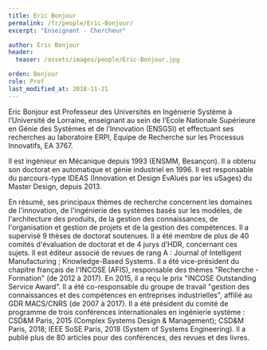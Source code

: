 ```yaml
---
title: Eric Bonjour
permalink: /fr/people/Eric-Bonjour/
excerpt: "Enseignant - Chercheur"

author: Eric Bonjour
header:
  teaser: /assets/images/people/Eric-Bonjour.jpg

orden: Bonjour
role: Prof
last_modified_at: 2018-11-21
---
```


Eric Bonjour est Professeur des Universités en Ingénierie Système à l’Université de Lorraine, enseignant au sein de l’Ecole Nationale Supérieure en Génie des Systèmes et de l’Innovation (ENSGSI) et effectuant ses recherches au laboratoire ERPI, Equipe de Recherche sur les Processus Innovatifs, EA 3767. 

Il est ingénieur en Mécanique depuis 1993 (ENSMM, Besançon). Il a obtenu son doctorat en automatique et génie industriel en 1996. Il est responsable du parcours-type IDEAS (Innovation et Design EvAlués par les uSages) du Master Design, depuis 2013.

En résumé, ses principaux thèmes de recherche concernent les domaines de l'innovation, de l'ingénierie des systèmes basés sur les modèles, de l'architecture des produits, de la gestion des connaissances, de l'organisation et gestion de projets et de la gestion des compétences. Il a supervisé 9 thèses de doctorat soutenues. Il a été membre de plus de 40 comités d'évaluation de doctorat et  de 4 jurys d’HDR, concernant ces sujets. Il est éditeur associé de revues de rang A : Journal of Intelligent Manufacturing ; Knowledge-Based Systems. Il a été vice-président du chapitre français de l'INCOSE (AFIS), responsable des thèmes "Recherche - Formation" (de 2012 à 2017). En 2015, il a reçu le prix "INCOSE Outstanding Service Award". Il a été co-responsable du groupe de travail "gestion des connaissances et des compétences en entreprises industrielles", affilié au GDR MACS/CNRS (de 2007 à 2017). Il a été président du comité de programme de trois conférences internationales en ingénierie système : CSD&M Paris, 2015 (Complex Systems Design & Management); CSD&M Paris, 2018; IEEE SoSE Paris, 2018 (System of Systems Engineering). Il a publié plus de 80 articles pour des conférences, des revues et des livres.


